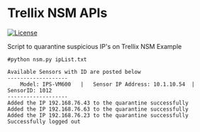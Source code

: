 # Trellix NSM APIs
[![License](https://img.shields.io/badge/License-Apache%202.0-blue.svg)](https://opensource.org/licenses/Apache-2.0)

Script to quarantine suspicious IP's on Trellix NSM
Example
```
#python nsm.py ipList.txt

Available Sensors with ID are posted below
-------------------
    Model: IPS-VM600   |   Sensor IP Address: 10.1.10.54  |   SensorID: 1012
-------------------
Added the IP 192.168.76.43 to the quarantine successfully
Added the IP 192.168.76.63 to the quarantine successfully
Added the IP 192.168.76.23 to the quarantine successfully
Successfully logged out
```
